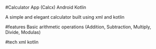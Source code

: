 #Calculator App (Calcx) Android Kotlin 

A simple and elegant calculator built using xml and kotlin

#features
Basic arithmetic operations (Addition, Subtraction, Multiply, Divide, Modulas)

#tech 
xml
kotlin

